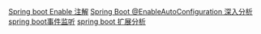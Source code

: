[Spring boot Enable 注解](https://www.zybuluo.com/zhuanxu/note/960903)
[Spring Boot @EnableAutoConfiguration 深入分析](https://www.zybuluo.com/zhuanxu/note/961491)
[spring boot事件监听](https://www.zybuluo.com/zhuanxu/note/965278)
[spring boot 扩展分析](https://www.zybuluo.com/zhuanxu/note/965663)